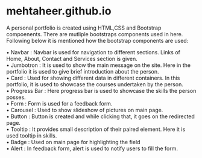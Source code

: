 # mehtaheer.github.io


A personal portfolio is created using HTML,CSS and Bootstrap compoenents. There are mutliple bootstraps components used in here. Following below it is mentioned how the bootstrap components are used:

•	Navbar : Navbar is used for navigation to different sections. Links of Home, About, Contact and Services section is given. </br>
•	Jumbotron : It is used to show the main message on the site. Here in the portfolio it is used to give brief introduction about the person.</br>
•	Card : Used for showing different data in different containers. In this portfolio, it is used to showcase the courses undertaken by the person.</br>
•	Progress Bar : Here progress bar is used to showcase the skills the person posses.</br>
•	Form : Form is used for a feedback form.</br>
•	Carousel : Used to show slideshow of pictures on main page.</br>
•	Button : Button is created and while clicking that, it goes on the redirected page.</br>
•	Tooltip : It provides small description of their paired element. Here it is used tooltip in skills.</br>
•	Badge : Used on main page for highlighting the field</br>
•	Alert : In feedback form, alert is used to notify users to fill the form.</br>
